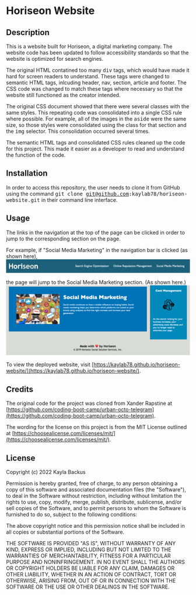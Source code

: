 # Horiseon Website

## Description
This is a website built for Horiseon, a digital marketing company. The website code has been updated to follow accessibility standards so that the website is optimized for search engines.

The original HTML contatined too many <samp>div</samp> tags, which would have made it hard for screen readers to understand. These tags were changed to semantic HTML tags, inlcuding header, nav, section, article and footer. The CSS code was changed to match these tags where necessary so that the website still functioned as the creator intended.

The original CSS document showed that there were several classes with the same styles. This repeating code was consolidated into a single CSS rule where possible. For example, all of the images in the <samp>aside</samp> were the same size, so those styles were consolidated using the class for that section and the <samp>img</samp> selector. This consolidation occurred several times.

The semantic HTML tags and consolidated CSS rules cleaned up the code for this project. This made it easier as a developer to read and understand the function of the code.

## Installation
In order to access this repository, the user needs to clone it from GitHub using the command <samp>git clone git@github.com:kaylab78/horiseon-website.git</samp> in their command line interface.

## Usage
The links in the navigation at the top of the page can be clicked in order to jump to the corresponding section on the page. 

For example, if "Social Media Marketing" in the navigation bar is clicked (as shown here), 
    ![The navigation bar is teal and says "Horiseon" on the left side. On the right side of the page, it says, "Search Engine Optimization, Online Reputation Management and Social Media Marketing."](assets/images/screenshot-1.png)
    
the page will jump to the Social Media Marketing section. (As shown here.)
    ![The webpage says "Social Media Marketing" with a one sentence description underneath. There is a photo on the left side of the screen showing a group of people around a table discussing social media.](assets/images/screenshot-2.png)

To view the deployed website, visit [https://kaylab78.github.io/horiseon-website/](https://kaylab78.github.io/horiseon-website/).

## Credits
The original code for the project was cloned from Xander Rapstine at [https://github.com/coding-boot-camp/urban-octo-telegram](https://github.com/coding-boot-camp/urban-octo-telegram).

The wording for the license on this project is from the MIT License outlined at [https://choosealicense.com/licenses/mit/](https://choosealicense.com/licenses/mit/).

## License
Copyright (c) 2022 Kayla Backus

Permission is hereby granted, free of charge, to any person obtaining a copy of this software and associated documentation files (the "Software"), to deal in the Software without restriction, including without limitation the rights to use, copy, modify, merge, publish, distribute, sublicense, and/or sell copies of the Software, and to permit persons to whom the Software is furnished to do so, subject to the following conditions:

The above copyright notice and this permission notice shall be included in all copies or substantial portions of the Software.

THE SOFTWARE IS PROVIDED "AS IS", WITHOUT WARRANTY OF ANY KIND, EXPRESS OR IMPLIED, INCLUDING BUT NOT LIMITED TO THE WARRANTIES OF MERCHANTABILITY, FITNESS FOR A PARTICULAR PURPOSE AND NONINFRINGEMENT. IN NO EVENT SHALL THE AUTHORS OR COPYRIGHT HOLDERS BE LIABLE FOR ANY CLAIM, DAMAGES OR OTHER LIABILITY, WHETHER IN AN ACTION OF CONTRACT, TORT OR OTHERWISE, ARISING FROM, OUT OF OR IN CONNECTION WITH THE SOFTWARE OR THE USE OR OTHER DEALINGS IN THE SOFTWARE.